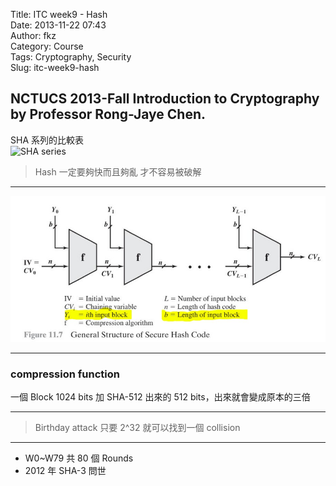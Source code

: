 Title: ITC week9 - Hash  
Date: 2013-11-22 07:43  
Author: fkz  
Category: Course  
Tags: Cryptography, Security  
Slug: itc-week9-hash  
  
  
## NCTUCS 2013-Fall Introduction to Cryptography by Professor Rong-Jaye Chen.  
  
SHA 系列的比較表  
![SHA series](/files/itc-week9-hash/sha-series.jpg)  
  
> Hash 一定要夠快而且夠亂 才不容易被破解  
  
---  
  
![General Structure of Secure Hash Code](/files/itc-week9-hash/general-structure-of-secure-hash-code.png)  
  
---  
  
### compression function  
一個 Block 1024 bits 加 SHA-512 出來的 512 bits，出來就會變成原本的三倍  
  
---  
  
> Birthday attack 只要 2^32 就可以找到一個 collision  
  
---  
  
+ W0~W79 共 80 個 Rounds  
+ 2012 年 SHA-3 問世  
